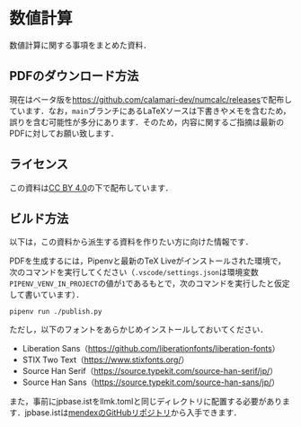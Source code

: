 # 数値計算

数値計算に関する事項をまとめた資料．

## PDFのダウンロード方法

現在はベータ版を<https://github.com/calamari-dev/numcalc/releases>で配布しています．なお，`main`ブランチにあるLaTeXソースは下書きやメモを含むため，誤りを含む可能性が多分にあります．そのため，内容に関するご指摘は最新のPDFに対してお願い致します．

## ライセンス

この資料は[CC BY 4.0](https://creativecommons.org/licenses/by/4.0/legalcode.ja)の下で配布しています．

## ビルド方法

以下は，この資料から派生する資料を作りたい方に向けた情報です．

PDFを生成するには，Pipenvと最新のTeX Liveがインストールされた環境で，次のコマンドを実行してください（`.vscode/settings.json`は環境変数`PIPENV_VENV_IN_PROJECT`の値が`1`であるもとで，次のコマンドを実行したと仮定して書いています）．

```
pipenv run ./publish.py
```

ただし，以下のフォントをあらかじめインストールしておいてください．

+ Liberation Sans（<https://github.com/liberationfonts/liberation-fonts>）
+ STIX Two Text（<https://www.stixfonts.org/>）
+ Source Han Serif（<https://source.typekit.com/source-han-serif/jp/>）
+ Source Han Sans（<https://source.typekit.com/source-han-sans/jp/>）

また，事前にjpbase.istをllmk.tomlと同じディレクトリに配置する必要があります．jpbase.istは[mendexのGitHubリポジトリ](https://github.com/texjporg/mendex-doc)から入手できます．
